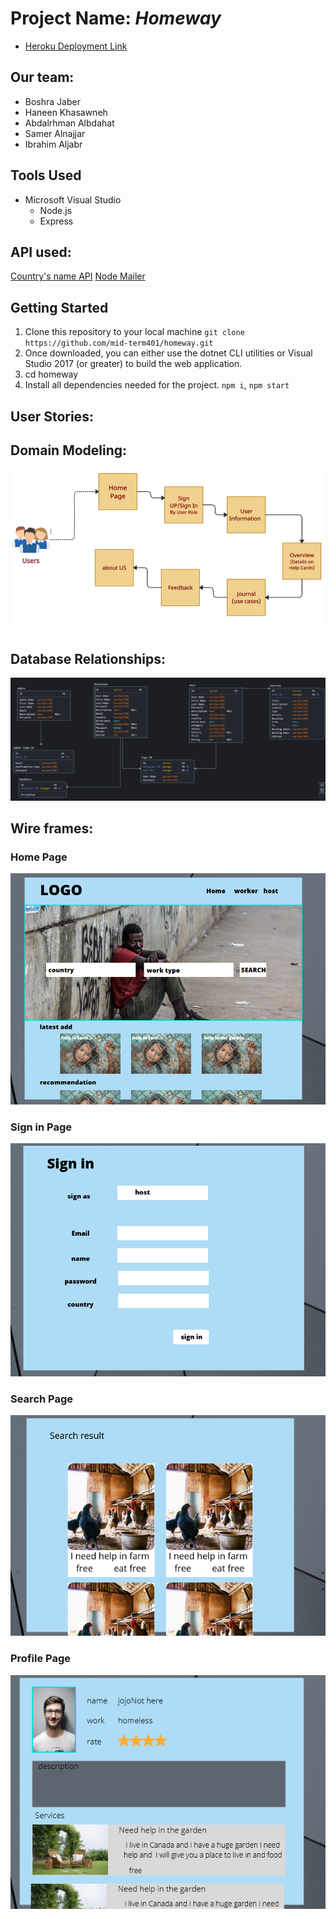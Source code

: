 
# Project Name: *Homeway*
- [Heroku Deployment Link]()

## Our team:
* Boshra Jaber 
* Haneen Khasawneh
* Abdalrhman Albdahat
* Samer Alnajjar
* Ibrahim Aljabr

## Tools Used
- Microsoft Visual Studio
  - Node.js
  - Express

## API used:
[Country's name API](https://restcountries.eu/)
[Node Mailer](https://nodemailer.com/about/)

## Getting Started
1. Clone this repository to your local machine `git clone https://github.com/mid-term401/homeway.git`
2. Once downloaded, you can either use the dotnet CLI utilities or Visual Studio 2017 (or greater) to build the web application.
3. cd homeway
4. Install all dependencies needed for the project. `npm i`, `npm start`

## User Stories:

## Domain Modeling:

![Modeling](https://github.com/mid-term401/homeway/blob/main/assets/Modeling.png)

## Database Relationships:

![Database](https://github.com/mid-term401/homeway/blob/main/assets/DatabaseStructure.png)

## Wire frames:

### Home Page

![image1](assets/1.png)

### Sign in Page

![image1](assets/2.png)

### Search Page

![image1](assets/3.png)

### Profile Page

![image1](assets/4.png)





